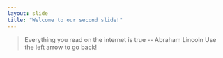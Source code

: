 ```yaml
---
layout: slide
title: "Welcome to our second slide!"
---
```

>Everything you read on the internet is true -- Abraham Lincoln
Use the left arrow to go back!
